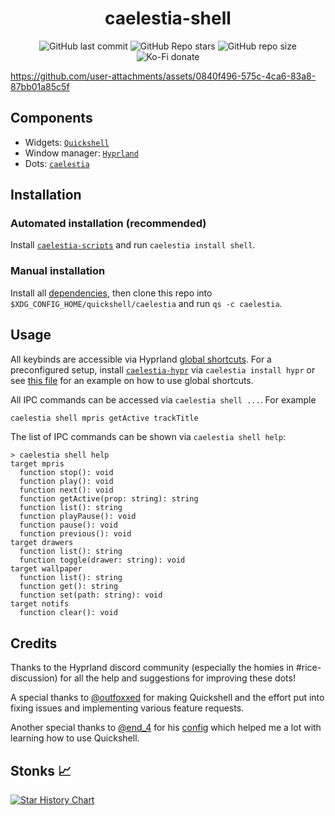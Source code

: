 <h1 align=center>caelestia-shell</h1>

<div align=center>

![GitHub last commit](https://img.shields.io/github/last-commit/caelestia-dots/shell?style=for-the-badge&labelColor=101418&color=9ccbfb)
![GitHub Repo stars](https://img.shields.io/github/stars/caelestia-dots/shell?style=for-the-badge&labelColor=101418&color=b9c8da)
![GitHub repo size](https://img.shields.io/github/repo-size/caelestia-dots/shell?style=for-the-badge&labelColor=101418&color=d3bfe6)
![Ko-Fi donate](https://img.shields.io/badge/donate-kofi?style=for-the-badge&logo=ko-fi&logoColor=ffffff&label=ko-fi&labelColor=101418&color=f16061&link=https%3A%2F%2Fko-fi.com%2Fsoramane)

</div>

https://github.com/user-attachments/assets/0840f496-575c-4ca6-83a8-87bb01a85c5f

## Components

- Widgets: [`Quickshell`](https://quickshell.outfoxxed.me)
- Window manager: [`Hyprland`](https://hyprland.org)
- Dots: [`caelestia`](https://github.com/caelestia-dots)

## Installation

### Automated installation (recommended)

Install [`caelestia-scripts`](https://github.com/caelestia-dots/scripts) and run `caelestia install shell`.

### Manual installation

Install all [dependencies](https://github.com/caelestia-dots/scripts/blob/main/install/shell.fish#L10), then
clone this repo into `$XDG_CONFIG_HOME/quickshell/caelestia` and run `qs -c caelestia`.

## Usage

All keybinds are accessible via Hyprland [global shortcuts](https://wiki.hyprland.org/Configuring/Binds/#dbus-global-shortcuts).
For a preconfigured setup, install [`caelestia-hypr`](https://github.com/caelestia-dots/hypr) via `caelestia install hypr` or see
[this file](https://github.com/caelestia-dots/hypr/blob/main/hyprland/keybinds.conf#L1-L29) for an example on how to use global
shortcuts.

All IPC commands can be accessed via `caelestia shell ...`. For example
```sh
caelestia shell mpris getActive trackTitle
```

The list of IPC commands can be shown via `caelestia shell help`:
```
> caelestia shell help
target mpris
  function stop(): void
  function play(): void
  function next(): void
  function getActive(prop: string): string
  function list(): string
  function playPause(): void
  function pause(): void
  function previous(): void
target drawers
  function list(): string
  function toggle(drawer: string): void
target wallpaper
  function list(): string
  function get(): string
  function set(path: string): void
target notifs
  function clear(): void
```

## Credits

Thanks to the Hyprland discord community (especially the homies in #rice-discussion) for all the help and suggestions
for improving these dots!

A special thanks to [@outfoxxed](https://github.com/outfoxxed) for making Quickshell and the effort put into fixing issues
and implementing various feature requests.

Another special thanks to [@end_4](https://github.com/end-4) for his [config](https://github.com/end-4/dots-hyprland)
which helped me a lot with learning how to use Quickshell.

## Stonks 📈

<a href="https://www.star-history.com/#caelestia-dots/shell&Date">
 <picture>
   <source media="(prefers-color-scheme: dark)" srcset="https://api.star-history.com/svg?repos=caelestia-dots/shell&type=Date&theme=dark" />
   <source media="(prefers-color-scheme: light)" srcset="https://api.star-history.com/svg?repos=caelestia-dots/shell&type=Date" />
   <img alt="Star History Chart" src="https://api.star-history.com/svg?repos=caelestia-dots/shell&type=Date" />
 </picture>
</a>
